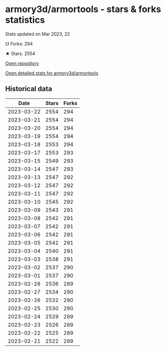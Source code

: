 # armory3d/armortools - stars & forks statistics

Stats updated on Mar 2023, 22

☋ Forks: 294

★ Stars: 2554

[Open repository](https://github.com/armory3d/armortools)

[Open detailed stats for armory3d/armortools](https://reviewgithub.com/rep/armory3d/armortools)

## Historical data
| Date | Stars | Forks |
|------|-------|-------|
| 2023-03-22 | 2554 | 294 | 
| 2023-03-21 | 2554 | 294 | 
| 2023-03-20 | 2554 | 294 | 
| 2023-03-19 | 2554 | 294 | 
| 2023-03-18 | 2553 | 294 | 
| 2023-03-17 | 2553 | 293 | 
| 2023-03-15 | 2549 | 293 | 
| 2023-03-14 | 2547 | 293 | 
| 2023-03-13 | 2547 | 292 | 
| 2023-03-12 | 2547 | 292 | 
| 2023-03-11 | 2547 | 292 | 
| 2023-03-10 | 2545 | 292 | 
| 2023-03-09 | 2543 | 291 | 
| 2023-03-08 | 2542 | 291 | 
| 2023-03-07 | 2542 | 291 | 
| 2023-03-06 | 2542 | 291 | 
| 2023-03-05 | 2542 | 291 | 
| 2023-03-04 | 2540 | 291 | 
| 2023-03-03 | 2538 | 291 | 
| 2023-03-02 | 2537 | 290 | 
| 2023-03-01 | 2537 | 290 | 
| 2023-02-28 | 2536 | 289 | 
| 2023-02-27 | 2534 | 290 | 
| 2023-02-26 | 2532 | 290 | 
| 2023-02-25 | 2530 | 290 | 
| 2023-02-24 | 2529 | 289 | 
| 2023-02-23 | 2526 | 289 | 
| 2023-02-22 | 2525 | 289 | 
| 2023-02-21 | 2522 | 289 | 

